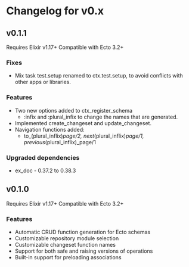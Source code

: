 # Changelog for v0.x

## v0.1.1
Requires Elixir v1.17+
Compatible with Ecto 3.2+

### Fixes
- Mix task test.setup renamed to ctx.test.setup, to avoid conflicts with other apps or libraries.

### Features
- Two new options added to ctx_register_schema
    - :infix and :plural_infix to change the names that are generated.
- Implemented create_changeset and update_changeset.
- Navigation functions added:
    - to_(plural_inflix)_page/2, next_(plural_inflix)_page/1, previous_(plural_inflix)_page/1 

### Upgraded dependencies
- ex_doc - 0.37.2 to 0.38.3

## v0.1.0

Requires Elixir v1.17+
Compatible with Ecto 3.2+

### Features

- Automatic CRUD function generation for Ecto schemas
- Customizable repository module selection
- Customizable changeset function names
- Support for both safe and raising versions of operations
- Built-in support for preloading associations
